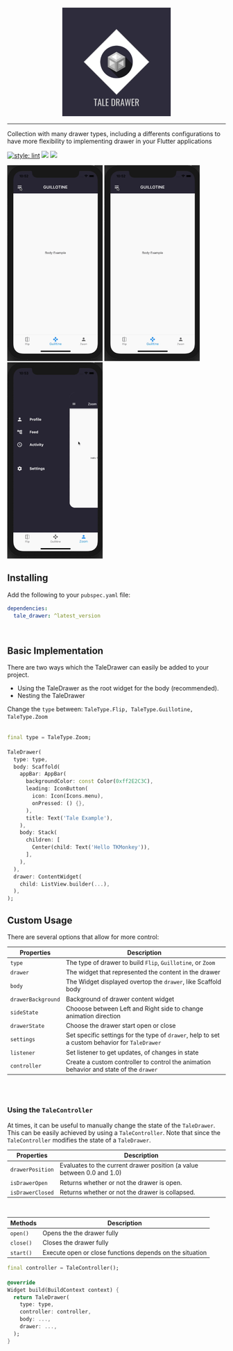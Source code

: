 <p align="center">
<img src="https://github.com/tkmonkey/tale_drawer/blob/main/img/logo.png?raw=true" height="250" alt="Tale Drawer Package" />
</p>

---

Collection with many drawer types, including a differents configurations to have more flexibility to implementing drawer in your Flutter applications

[![style: lint](https://img.shields.io/badge/style-lint-4BC0F5.svg)](https://pub.dev/packages/lint)   [![](https://img.shields.io/github/license/tkmonkey/tale_drawer)](https://github.com/TKMonkey/tale_drawer/blob/main/LICENSE)  [![](https://img.shields.io/pub/v/tale_drawer)](https://pub.dev/packages/tale_drawer)


<p>
  <img width="220px" alt="Flip" src="https://github.com/tkmonkey/tale_drawer/blob/main/img/guillotine_preview.gif?raw=true"/>
  <img width="220px" alt="Guillotine" src="https://github.com/tkmonkey/tale_drawer/blob/main/img/guillotine_preview.gif?raw=true"/>
  <img width="220px" alt="Zoom" src="https://github.com/tkmonkey/tale_drawer/blob/main/img/zoom_preview.gif?raw=true" />
</p>

## Installing
Add the following to your `pubspec.yaml` file:
```yaml
dependencies:
  tale_drawer: ^latest_version
```
<br>

## Basic Implementation

There are two ways which the TaleDrawer can easily be added to your project.

- Using the TaleDrawer as the root widget for the body (recommended).
- Nesting the TaleDrawer

Change the `type` between: ```TaleType.Flip, TaleType.Guillotine, TaleType.Zoom```

```dart

final type = TaleType.Zoom;

TaleDrawer(
  type: type,
  body: Scaffold(
    appBar: AppBar(
      backgroundColor: const Color(0xff2E2C3C),
      leading: IconButton(
        icon: Icon(Icons.menu),
        onPressed: () {},
      ),
      title: Text('Tale Example'),
    ),
    body: Stack(
      children: [
        Center(child: Text('Hello TKMonkey')),
      ],
    ),
  ),
  drawer: ContentWidget(
    child: ListView.builder(...),
  ),
);

```

## Custom Usage
There are several options that allow for more control:

|  Properties  |   Description   |
|--------------|-----------------|
| `type` | The type of drawer to build `Flip`, `Guillotine`, or `Zoom` |
|`drawer` | The widget that represented the content in the drawer |
| `body` | The Widget displayed overtop the `drawer`, like Scaffold body|
| `drawerBackground` | Background of drawer content widget |
| `sideState` | Chooose between Left and Right side to change animation direction |
| `drawerState` | Choose the drawer start open or close |
| `settings` | Set specific settings for the type of `drawer`, help to set a custom behavior for `TaleDrawer` |
| `listener` | Set listener to get updates, of changes in state |
| `controller` | Create a custom controller to control the animation behavior and state  of the `drawer` |

<br>
<br>

### Using the `TaleController`
At times, it can be useful to manually change the state of the `TaleDrawer`. This can be easily achieved by using a `TaleController`. Note that since the `TaleController` modifies the state of a `TaleDrawer`.

|  Properties  |  Description |
|--------------|--------------|
|`drawerPosition`|  Evaluates to the current drawer position (a value between 0.0 and 1.0) |
|`isDrawerOpen`| Returns whether or not the drawer is open. |
|`isDrawerClosed`| Returns whether or not the drawer is collapsed.|

<br>

|  Methods  |   Description |
|-----------|-------------|
|`open()`|  Opens the the drawer fully |
|`close()`| Closes the drawer fully |
|`start()`|  Execute open or close functions depends on the situation |


```dart
final controller = TaleController();

@override
Widget build(BuildContext context) {
  return TaleDrawer(
    type: type,
    controller: controller,
    body: ...,
    drawer: ...,
  );
}